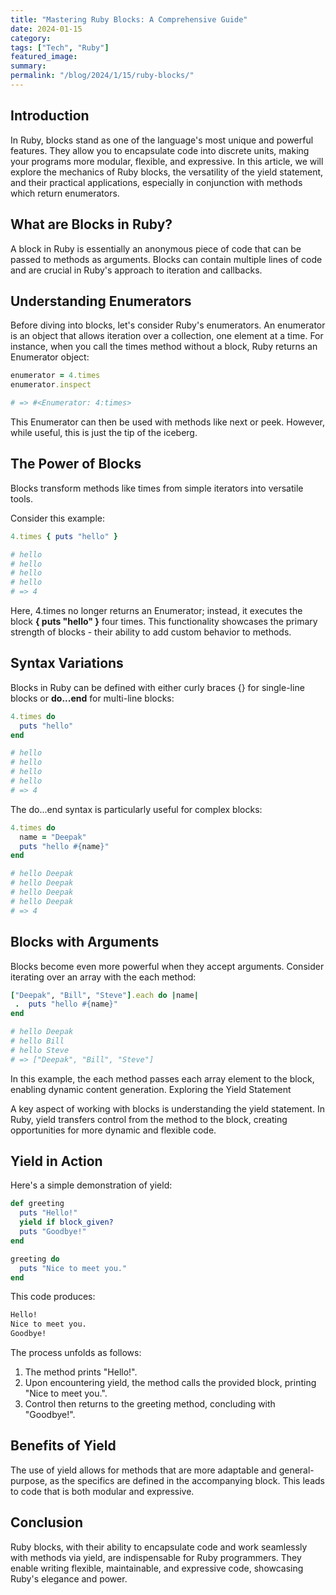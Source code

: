 ```yaml
---
title: "Mastering Ruby Blocks: A Comprehensive Guide"
date: 2024-01-15
category: 
tags: ["Tech", "Ruby"]
featured_image: 
summary: 
permalink: "/blog/2024/1/15/ruby-blocks/"
---
```


## Introduction

In Ruby, blocks stand as one of the language's most unique and powerful features. They allow you to encapsulate code into discrete units, making your programs more modular, flexible, and expressive. In this article, we will explore the mechanics of Ruby blocks, the versatility of the yield statement, and their practical applications, especially in conjunction with methods which return enumerators.

## What are Blocks in Ruby?

A block in Ruby is essentially an anonymous piece of code that can be passed to methods as arguments. Blocks can contain multiple lines of code and are crucial in Ruby's approach to iteration and callbacks.

## Understanding Enumerators

Before diving into blocks, let's consider Ruby's enumerators. An enumerator is an object that allows iteration over a collection, one element at a time. For instance, when you call the times method without a block, Ruby returns an Enumerator object:

```ruby
enumerator = 4.times
enumerator.inspect

# => #<Enumerator: 4:times>
```

This Enumerator can then be used with methods like next or peek. However, while useful, this is just the tip of the iceberg.

## The Power of Blocks

Blocks transform methods like times from simple iterators into versatile tools.

Consider this example:

```ruby
4.times { puts "hello" }

# hello
# hello
# hello
# hello
# => 4
```

Here, 4.times no longer returns an Enumerator; instead, it executes the block **{ puts "hello" }** four times. This functionality showcases the primary strength of blocks - their ability to add custom behavior to methods.

## Syntax Variations

Blocks in Ruby can be defined with either curly braces {} for single-line blocks or **do...end** for multi-line blocks:

```ruby
4.times do
  puts "hello"
end

# hello
# hello
# hello
# hello
# => 4
```

The do...end syntax is particularly useful for complex blocks:

```ruby
4.times do
  name = "Deepak"
  puts "hello #{name}"
end

# hello Deepak
# hello Deepak
# hello Deepak
# hello Deepak
# => 4
```

## Blocks with Arguments

Blocks become even more powerful when they accept arguments. Consider iterating over an array with the each method:

```ruby
["Deepak", "Bill", "Steve"].each do |name|
 .  puts "hello #{name}"
end

# hello Deepak
# hello Bill
# hello Steve
# => ["Deepak", "Bill", "Steve"]
```

In this example, the each method passes each array element to the block, enabling dynamic content generation.
Exploring the Yield Statement

A key aspect of working with blocks is understanding the yield statement. In Ruby, yield transfers control from the method to the block, creating opportunities for more dynamic and flexible code.

## Yield in Action

Here's a simple demonstration of yield:

```ruby
def greeting
  puts "Hello!"
  yield if block_given?
  puts "Goodbye!"
end

greeting do
  puts "Nice to meet you."
end
```

This code produces:

```bash
Hello!
Nice to meet you.
Goodbye!
```

The process unfolds as follows:

1. The method prints "Hello!".
2. Upon encountering yield, the method calls the provided block, printing "Nice to meet you.".
3. Control then returns to the greeting method, concluding with "Goodbye!".

## Benefits of Yield

The use of yield allows for methods that are more adaptable and general-purpose, as the specifics are defined in the accompanying block. This leads to code that is both modular and expressive.

## Conclusion

Ruby blocks, with their ability to encapsulate code and work seamlessly with methods via yield, are indispensable for Ruby programmers. They enable writing flexible, maintainable, and expressive code, showcasing Ruby's elegance and power.
